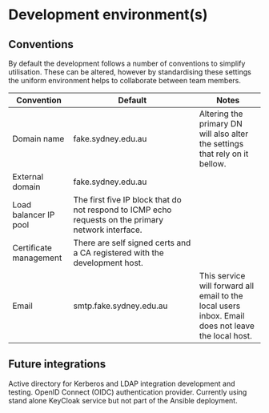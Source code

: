 # Development environment(s)

## Conventions

By default the development follows a number of conventions to simplify utilisation. These can be altered,
however by standardising these settings the uniform environment helps to collaborate between team members.

| Convention | Default | Notes |
| ---------- | ------- | ----- |
| Domain name | fake.sydney.edu.au | Altering the primary DN will also alter the settings that rely on it bellow. |
| External domain | fake.sydney.edu.au |
| Load balancer IP pool | The first five IP block that do not respond to ICMP echo requests on the primary network interface. |
| Certificate management | There are self signed certs and a CA registered with the development host. |
| Email | smtp.fake.sydney.edu.au | This service will forward all email to the local users inbox. Email does not leave the local host. |

## Future integrations

Active directory for Kerberos and LDAP integration development and testing.
OpenID Connect (OIDC) authentication provider. Currently using stand alone KeyCloak service but not part of the Ansible deployment.
